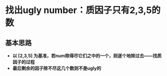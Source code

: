 # 找出ugly number：质因子只有2,3,5的数

## 基本思路
- **以 [2,3,5] 为基准，若num除得尽它们之中的一个，则逐个地除过去——找质因子的过程**
- **最后剩余的因子除不尽这几个数则不是ugly的**

